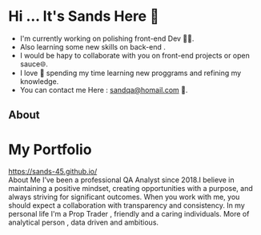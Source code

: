 # Hi ... It's Sands Here 👋

- I'm currently working on polishing front-end Dev 👨‍💻.
- Also learning some new skills on back-end .
- I would be hapy to collaborate with you on front-end projects or open sauce🌐.
- I love 💖 spending my time learning new proggrams and refining my knowledge.
- You can contact me Here : sandqa@homail.com 📩.

<h2>  About </h2>

# My Portfolio <br>
https://sands-45.github.io/ <br>
About Me I’ve been a professional QA Analyst since 2018.I believe in maintaining a positive mindset, creating opportunities with a purpose, 
 and always striving for significant outcomes. When you work with me, you should expect a collaboration with transparency and consistency. In my personal life I'm a Prop Trader , friendly and a caring individuals. More of analytical person , data driven and ambitious.
